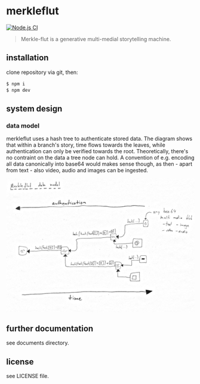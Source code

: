 # merkleflut

[![Node.js CI](https://github.com/TimDaub/merkleflut/actions/workflows/node.js.yml/badge.svg)](https://github.com/TimDaub/merkleflut/actions/workflows/node.js.yml)

> Merkle-flut is a generative multi-medial storytelling machine.

## installation

clone repository via git, then:

```bash
$ npm i
$ npm dev
```

## system design

### data model

merkleflut uses a hash tree to authenticate stored data. The diagram shows that within a branch's story, time flows towards the leaves, while authentication can only be verified towards the root. Theoretically, there's no contraint on the data a tree node can hold. A convention of e.g. encoding all data canonically into base64 would makes sense though, as then - apart from text - also video, audio and images can be ingested.

![](./assets/datamodel.png)

## further documentation

see documents directory.

## license

see LICENSE file.
